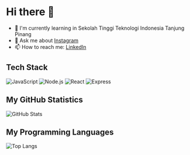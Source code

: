 # Hi there 👋

- 🌱 I'm currently learning in Sekolah Tinggi Teknologi Indonesia Tanjung Pinang
- 💬 Ask me about [Instagram](https://instagram.com/catkoo_)
- 📫 How to reach me: [LinkedIn](https://linkedin.com/in/catkoo)

## Tech Stack
![JavaScript](https://img.shields.io/badge/-JavaScript-333?style=flat&logo=javascript)
![Node.js](https://img.shields.io/badge/-Node.js-333?style=flat&logo=node.js)
![React](https://img.shields.io/badge/-React-333?style=flat&logo=react)
![Express](https://img.shields.io/badge/-Express-333?style=flat&logo=express)

## My GitHub Statistics
![GitHub Stats](https://github-readme-stats.vercel.app/api?username=yourusername&show_icons=true&theme=dark&count_private=true)

## My Programming Languages
![Top Langs](https://github-readme-stats.vercel.app/api/top-langs/?username=yourusername&layout=compact&theme=dark)
